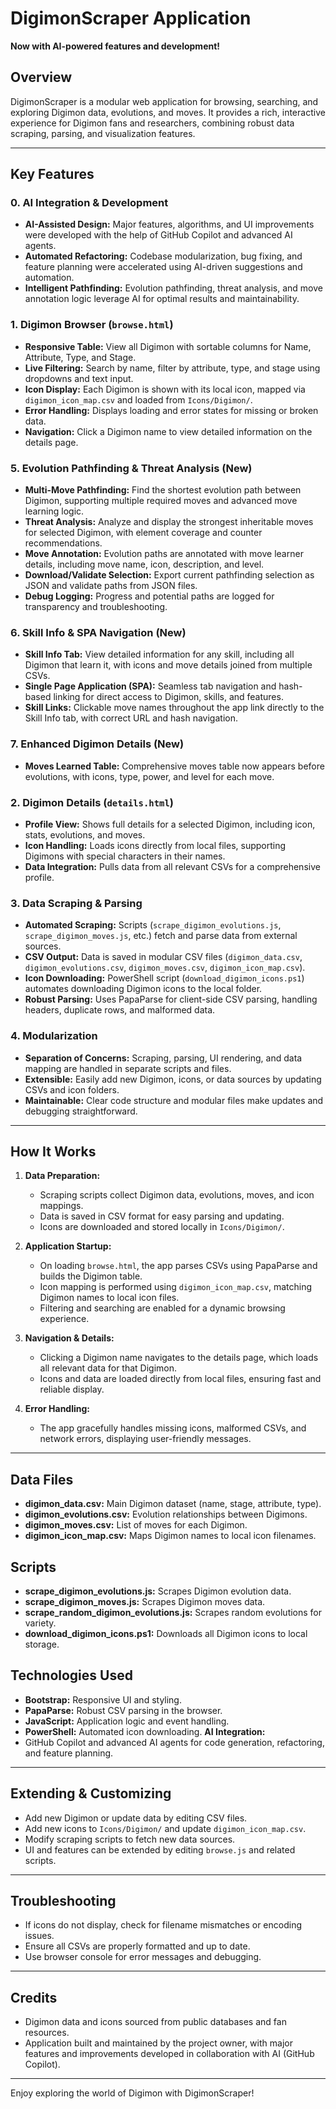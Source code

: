 # DigimonScraper Application
**Now with AI-powered features and development!**
## Overview
DigimonScraper is a modular web application for browsing, searching, and exploring Digimon data, evolutions, and moves. It provides a rich, interactive experience for Digimon fans and researchers, combining robust data scraping, parsing, and visualization features.

---

## Key Features
### 0. AI Integration & Development
- **AI-Assisted Design:** Major features, algorithms, and UI improvements were developed with the help of GitHub Copilot and advanced AI agents.
- **Automated Refactoring:** Codebase modularization, bug fixing, and feature planning were accelerated using AI-driven suggestions and automation.
- **Intelligent Pathfinding:** Evolution pathfinding, threat analysis, and move annotation logic leverage AI for optimal results and maintainability.

### 1. Digimon Browser (`browse.html`)
- **Responsive Table:** View all Digimon with sortable columns for Name, Attribute, Type, and Stage.
- **Live Filtering:** Search by name, filter by attribute, type, and stage using dropdowns and text input.
- **Icon Display:** Each Digimon is shown with its local icon, mapped via `digimon_icon_map.csv` and loaded from `Icons/Digimon/`.
- **Error Handling:** Displays loading and error states for missing or broken data.
- **Navigation:** Click a Digimon name to view detailed information on the details page.
### 5. Evolution Pathfinding & Threat Analysis (New)
- **Multi-Move Pathfinding:** Find the shortest evolution path between Digimon, supporting multiple required moves and advanced move learning logic.
- **Threat Analysis:** Analyze and display the strongest inheritable moves for selected Digimon, with element coverage and counter recommendations.
- **Move Annotation:** Evolution paths are annotated with move learner details, including move name, icon, description, and level.
- **Download/Validate Selection:** Export current pathfinding selection as JSON and validate paths from JSON files.
- **Debug Logging:** Progress and potential paths are logged for transparency and troubleshooting.

### 6. Skill Info & SPA Navigation (New)
- **Skill Info Tab:** View detailed information for any skill, including all Digimon that learn it, with icons and move details joined from multiple CSVs.
- **Single Page Application (SPA):** Seamless tab navigation and hash-based linking for direct access to Digimon, skills, and features.
- **Skill Links:** Clickable move names throughout the app link directly to the Skill Info tab, with correct URL and hash navigation.

### 7. Enhanced Digimon Details (New)
- **Moves Learned Table:** Comprehensive moves table now appears before evolutions, with icons, type, power, and level for each move.

### 2. Digimon Details (`details.html`)
- **Profile View:** Shows full details for a selected Digimon, including icon, stats, evolutions, and moves.
- **Icon Handling:** Loads icons directly from local files, supporting Digimons with special characters in their names.
- **Data Integration:** Pulls data from all relevant CSVs for a comprehensive profile.

### 3. Data Scraping & Parsing
- **Automated Scraping:** Scripts (`scrape_digimon_evolutions.js`, `scrape_digimon_moves.js`, etc.) fetch and parse data from external sources.
- **CSV Output:** Data is saved in modular CSV files (`digimon_data.csv`, `digimon_evolutions.csv`, `digimon_moves.csv`, `digimon_icon_map.csv`).
- **Icon Downloading:** PowerShell script (`download_digimon_icons.ps1`) automates downloading Digimon icons to the local folder.
- **Robust Parsing:** Uses PapaParse for client-side CSV parsing, handling headers, duplicate rows, and malformed data.

### 4. Modularization
- **Separation of Concerns:** Scraping, parsing, UI rendering, and data mapping are handled in separate scripts and files.
- **Extensible:** Easily add new Digimon, icons, or data sources by updating CSVs and icon folders.
- **Maintainable:** Clear code structure and modular files make updates and debugging straightforward.

---

## How It Works

1. **Data Preparation:**
   - Scraping scripts collect Digimon data, evolutions, moves, and icon mappings.
   - Data is saved in CSV format for easy parsing and updating.
   - Icons are downloaded and stored locally in `Icons/Digimon/`.

2. **Application Startup:**
   - On loading `browse.html`, the app parses CSVs using PapaParse and builds the Digimon table.
   - Icon mapping is performed using `digimon_icon_map.csv`, matching Digimon names to local icon files.
   - Filtering and searching are enabled for a dynamic browsing experience.

3. **Navigation & Details:**
   - Clicking a Digimon name navigates to the details page, which loads all relevant data for that Digimon.
   - Icons and data are loaded directly from local files, ensuring fast and reliable display.

4. **Error Handling:**
   - The app gracefully handles missing icons, malformed CSVs, and network errors, displaying user-friendly messages.

---

## Data Files
- **digimon_data.csv:** Main Digimon dataset (name, stage, attribute, type).
- **digimon_evolutions.csv:** Evolution relationships between Digimons.
- **digimon_moves.csv:** List of moves for each Digimon.
- **digimon_icon_map.csv:** Maps Digimon names to local icon filenames.

## Scripts
- **scrape_digimon_evolutions.js:** Scrapes Digimon evolution data.
- **scrape_digimon_moves.js:** Scrapes Digimon moves data.
- **scrape_random_digimon_evolutions.js:** Scrapes random evolutions for variety.
- **download_digimon_icons.ps1:** Downloads all Digimon icons to local storage.

## Technologies Used
- **Bootstrap:** Responsive UI and styling.
- **PapaParse:** Robust CSV parsing in the browser.
- **JavaScript:** Application logic and event handling.
- **PowerShell:** Automated icon downloading.
**AI Integration:**
- GitHub Copilot and advanced AI agents for code generation, refactoring, and feature planning.
---

## Extending & Customizing
- Add new Digimon or update data by editing CSV files.
- Add new icons to `Icons/Digimon/` and update `digimon_icon_map.csv`.
- Modify scraping scripts to fetch new data sources.
- UI and features can be extended by editing `browse.js` and related scripts.

---

## Troubleshooting
- If icons do not display, check for filename mismatches or encoding issues.
- Ensure all CSVs are properly formatted and up to date.
- Use browser console for error messages and debugging.

---

## Credits

- Digimon data and icons sourced from public databases and fan resources.
- Application built and maintained by the project owner, with major features and improvements developed in collaboration with AI (GitHub Copilot).

---

Enjoy exploring the world of Digimon with DigimonScraper!